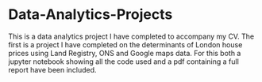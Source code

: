 # Data-Analytics-Projects
This is a data analytics project I have completed to accompany my CV.
The first is a project I have completed on the determinants of London house prices using Land Registry, ONS and Google maps data. For this both a jupyter notebook showing all the code used and a pdf containing a full report have been included.


